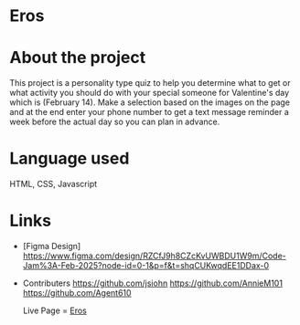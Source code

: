 # Eros

# About the project

This project is a personality type quiz to help you determine what to get or what activity you should do with your special someone for Valentine's day which is (February 14).
Make a selection based on the images on the page and at the end enter your phone number to get a text message reminder a week before the actual day so you can plan in advance.

# Language used

HTML, CSS, Javascript

# Links

- [Figma Design]
  https://www.figma.com/design/RZCfJ9h8CZcKvUWBDU1W9m/Code-Jam%3A-Feb-2025?node-id=0-1&p=f&t=shqCUKwqdEE1DDax-0

- Contributers
  https://github.com/jsiohn
  https://github.com/AnnieM101
  https://github.com/Agent610

  Live Page = [Eros](https://jsiohn.github.io/Feb25_CodeJam/)

